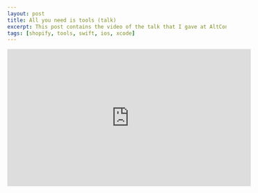 ```yaml
---
layout: post
title: All you need is tools (talk)
excerpt: This post contains the video of the talk that I gave at AltConf about why I think it's important investing into tooling and some tips to build great tools.
tags: [shopify, tools, swift, ios, xcode]
---
```


<iframe width="560" height="315" src="https://www.youtube.com/embed/ydWpnj-PIjQ" frameborder="0" allow="accelerometer; autoplay; encrypted-media; gyroscope; picture-in-picture" allowfullscreen></iframe>
